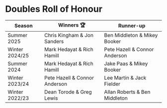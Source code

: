 # Doubles Roll of Honour

| Season         | Winners 🏆                    | Runner-up                     |
|----------------|-------------------------------|-------------------------------|
| Summer 2025    | Chris Kingham & Jon Sanders   | Ben Middleton & Mikey Booker  |
| Winter 2024/25 | Mark Hedayat & Rich Hamill    | Pete Hazell & Connor Anderson |
| Summer 2024    | Mark Hedayat & Rich Hamill    | Jake Paas & Mikey Booker      |
| Winter 2023/24 | Pete Hazell & Connor Anderson | Lee Martin & Jack Fielder     |
| Winter 2022/23 | Dean Torode & Greg Lewis      | Allan Roberts & Ben Middleton |
